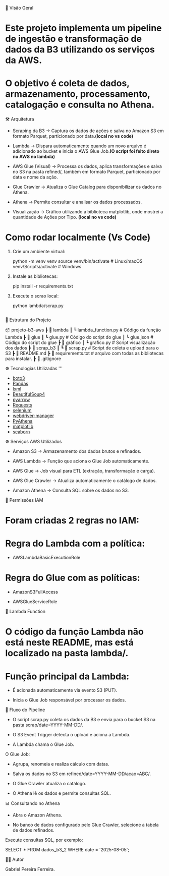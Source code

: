 📌 Visão Geral
# Este projeto implementa um pipeline de ingestão e transformação de dados da B3 utilizando os serviços da AWS.
# O objetivo é coleta de dados, armazenamento, processamento, catalogação e consulta no Athena.

🛠 Arquitetura
- Scraping da B3 → Captura os dados de ações e salva no Amazon S3 em formato Parquet, particionado por data.**(local no vs code)**

- Lambda → Dispara automaticamente quando um novo arquivo é adicionado ao bucket e inicia o AWS Glue Job.**(O script foi feito direto no AWS no lambda)**

- AWS Glue (Visual) → Processa os dados, aplica transformações e salva no S3 na pasta refined/, também em formato Parquet, particionado por data e nome da ação.

- Glue Crawler → Atualiza o Glue Catalog para disponibilizar os dados no Athena.

- Athena → Permite consultar e analisar os dados processados.

- Visualização → Gráfico utilizando a biblioteca matplotlib, onde mostrei a quantidade de Ações por Tipo. **(local no vs code)**

# Como rodar localmente (Vs Code)

1. Crie um ambiente virtual:
   
   python -m venv venv
   source venv/bin/activate  # Linux/macOS
   venv\Scripts\activate     # Windows
   

3. Instale as bibliotecas:
   
   pip install -r requirements.txt
   

4. Execute o scrao local:
   
   python lambda/scrap.py
   ```

📂 Estrutura do Projeto

📦 projeto-b3-aws
 ┣ 📂 lambda
 ┃ ┗ lambda_function.py   # Código da função Lambda
 ┣ 📂 glue
 ┃ ┗ glue.py   # Código do script do glue
 ┃  ┗ glue.json   # Código do script do glue
 ┣ 📂 gráfico
 ┃ ┗ grafico.py  # Script visualização dos dados
 ┣ 📂 scrap_b3
 ┃ ┗ 📜 scrap.py  # Script de coleta e upload para o S3
 ┣ 📜 README.md
 ┣ 📜 requirements.txt # arquivo com todas as bibliotecas para instalar.
 ┣ 📜 .gitignore
 
⚙️ Tecnologias Utilizadas
'''
- [boto3](https://pypi.org/project/boto3/)
- [Pandas](https://pandas.pydata.org/)
- [lxml](https://lxml.de/)
- [BeautifulSoup4](https://www.crummy.com/software/BeautifulSoup/)
- [pyarrow](https://pypi.org/project/pyarrow/)
- [Requests](https://docs.python-requests.org/)
- [selenium](https://pypi.org/project/selenium/)
- [webdriver-manager](https://pypi.org/project/webdriver-manager/)
- [PyAthena](https://pypi.org/project/PyAthena/)
- [matplotlib](https://pypi.org/project/matplotlib/)
- [seaborn](https://pypi.org/project/seaborn/)

⚙️ Serviços AWS Utilizados
- Amazon S3 → Armazenamento dos dados brutos e refinados.

- AWS Lambda → Função que aciona o Glue Job automaticamente.

- AWS Glue → Job visual para ETL (extração, transformação e carga).

- AWS Glue Crawler → Atualiza automaticamente o catálogo de dados.

- Amazon Athena → Consulta SQL sobre os dados no S3.

🔐 Permissões IAM
# Foram criadas 2 regras no IAM:

# Regra do Lambda com a política:

- AWSLambdaBasicExecutionRole

# Regra do Glue com as políticas:

- AmazonS3FullAccess

- AWSGlueServiceRole

📜 Lambda Function
# O código da função Lambda não está neste README, mas está localizado na pasta lambda/.

# Função principal da Lambda:

- É acionada automaticamente via evento S3 (PUT).

- Inicia o Glue Job responsável por processar os dados.

🔄 Fluxo do Pipeline
- O script scrap.py coleta os dados da B3 e envia para o bucket S3 na pasta scrap/date=YYYY-MM-DD/.

- O S3 Event Trigger detecta o upload e aciona a Lambda.

- A Lambda chama o Glue Job.

O Glue Job:

- Agrupa, renomeia e realiza cálculo com datas.

- Salva os dados no S3 em refined/date=YYYY-MM-DD/acao=ABC/.

- O Glue Crawler atualiza o catálogo.

- O Athena lê os dados e permite consultas SQL.

📊 Consultando no Athena
- Abra o Amazon Athena.

- No banco de dados configurado pelo Glue Crawler, selecione a tabela de dados refinados.

Execute consultas SQL, por exemplo:

SELECT * 
FROM dados_b3_2
WHERE date = '2025-08-05';

👨‍💻 Autor

Gabriel Pereira Ferreira.